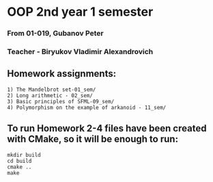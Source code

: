 # OOP 2nd year 1 semester
### From 01-019, Gubanov Peter
### Teacher - Biryukov Vladimir Alexandrovich

## Homework assignments:
```
1) The Mandelbrot set-01_sem/
2) Long arithmetic - 02_sem/
3) Basic principles of SFML-09_sem/
4) Polymorphism on the example of arkanoid - 11_sem/
```

## To run Homework 2-4 files have been created with CMake, so it will be enough to run:
```
mkdir build
cd build
cmake ..
make
```